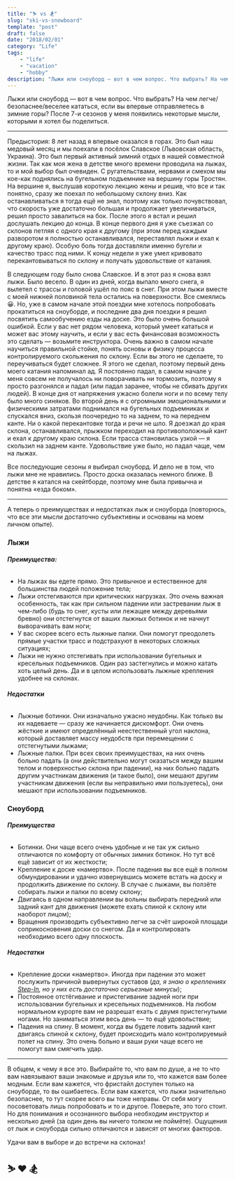 ```yaml
---
title: "⛷ vs 🏂"
slug: "ski-vs-snowboard"
template: "post"
draft: false
date: "2018/02/01"
category: "Life"
tags:
    - "life"
    - "vacation"
    - "hobby"
description: "Лыжи или сноуборд — вот в чем вопрос. Что выбрать? На чем легче/безопаснее/веселее кататься, если вы впервые отправляетесь в зимние горы? После 7-и сезонов у меня появились некоторые мысли, которыми я хотел бы поделиться."
---
```


Лыжи или сноуборд — вот в чем вопрос. Что выбрать? На чем легче/безопаснее/веселее кататься, если вы впервые отправляетесь в зимние горы? После 7-и сезонов у меня появились некоторые мысли, которыми я хотел бы поделиться. 

---

Предыстория: 8 лет назад я впервые оказался в горах. Это был наш медовый месяц и мы поехали в посёлок Славское (Львовская область, Украина). Это был первый активный зимний отдых в нашей совместной жизни. Так как моя жена в детстве много времени проводила на лыжах, то и мой выбор был очевиден. С ругательствами, нервами и смехом мы кое-как поднялись на бугельном подъемнике на вершину горы Тростян. На вершине я, выслушав короткую лекцию жены и решив, что все и так понятно, сразу же поехал по небольшому склону вниз. Как останавливаться я тогда ещё не знал, поэтому как только почувствовал, что скорость уже достаточно большая и продолжает увеличиваться, решил просто завалиться на бок. После этого я встал и решил дослушать лекцию до конца. В конце первого дня я уже съезжал со склонов петляя с одного края к другому (при этом перед каждым разворотом я полностью останавливался, переставлял лыжи и ехал к другому краю). Особую боль тогда доставляли именно бугели и качество трасс под ними. К концу недели я уже умел кривовато перекантовываться по склону и получать удовольствие от катания. 

В следующем году было снова Славское. И в этот раз я снова взял лыжи. Было весело. В один из дней, когда выпало много снега, я вылетел с трассы и головой ушёл по пояс в снег. При этом лыжи вместе с моей нижней половиной тела остались на поверхности. Все смеялись 😀. 
Но, уже в самом начале этой поездки мне хотелось попробовать прокатиться на сноуборде, и последние два дня поездки я решил посвятить самообучению езды на доске. Это было очень большой ошибкой. Если у вас нет рядом человека, который умеет кататься и может вас этому научить, и если у вас есть финансовая возможность это сделать — возьмите инструктора. Очень важно в самом начале научиться правильной стойке, понять основы и физику процесса контролируемого скольжения по склону. Если вы этого не сделаете, то переучиваться будет сложнее. Я этого не сделал, поэтому первый день моего катания напоминал ад. Я постоянно падал, в самом начале у меня совсем не получалось ни поворачивать ни тормозить, поэтому я просто разгонялся и падал (или падал заранее, чтобы не сбивать других людей). В конце дня от напряжения ужасно болели ноги и по всему телу было много синяков. Во второй день я с огромными эмоциональными и физическими затратами поднимался на бугельных подъемниках и спускался вниз, скользя поочередно то на заднем, то на переднем канте. Ни о какой перекантовке тогда и речи не шло. Я доезжал до края склона, останавливался, прыжком переходил на противоположный кант и ехал к другому краю склона. Если трасса становилась узкой — я скользил на заднем канте. Удовольствие уже было, но падал чаще, чем на лыжах. 

Все последующие сезоны я выбирал сноуборд. И дело не в том, что лыжи мне не нравились. Просто доска оказалась немного ближе. В детстве я катался на скейтборде, поэтому мне была привычна и понятна «езда боком». 

---

А теперь о преимуществах и недостатках лыж и сноуборда (повторюсь, что все эти мысли достаточно субъективны и основаны на моем личном опыте). 

### Лыжи
###### **Преимущества:**
* На лыжах вы едете прямо. Это привычное и естественное для большинства людей положение тела;
* Лыжи отстегиваются при критических нагрузках. Это _очень_ важная особенность, так как при сильном падении или застревании лыж в чем-либо (будь то снег, кусты или лежащее между деревьями бревно) они отстегнутся от ваших лыжных ботинок и не начнут выворачивать вам ноги;
* У вас скорее всего есть лыжные палки. Они помогут преодолеть прямые участки трасс и подстрахуют в некоторых сложных ситуациях;
* Лыжи не нужно отстегивать при использовании бугельных и кресельных подъемников. Один раз застегнулись и можно катать хоть целый день. Да и в целом использовать лыжные крепления удобнее на склонах.

###### **Недостатки**
* Лыжные ботинки. Они изначально ужасно неудобны. Как только вы их надеваете — сразу же начинается дискомфорт. Они очень жёсткие и имеют определённый неестественный угол наклона, который доставляет массу неудобств при перемещении с отстегнутыми лыжами;
* Лыжные палки. При всех своих преимуществах, на них очень больно падать (а они действительно могут оказаться между вашим телом и поверхностью склона при падении), на них больно падать другим участникам движения (и такое было), они мешают другим участникам движения (если вы неправильно ими пользуетесь), они мешают при использовании подъемников.

### Сноуборд
###### **Преимущества**
* Ботинки. Они чаще всего очень удобные и не так уж сильно отличаются по комфорту от обычных зимних ботинок. Но тут всё ещё зависит от их жесткости;
* Крепление к доске «намертво». После падения вы все ещё в полном обмундировании и удачно извернувшись можете встать на доску и продолжить движение по склону. В случае с лыжами, вы ползёте собирать лыжи и палки по всему склону;
* Двигаясь в одном направлении вы вольны выбирать передний или задний кант для движения (можете ехать спиной к склону или наоборот лицом);
* Вращения производить субъективно легче за счёт широкой площади соприкосновения доски со снегом. Да и контролировать необходимо всего одну плоскость. 

###### **Недостатки**
* Крепление доски «намертво». Иногда при падении это может послужить причиной вывернутых суставов (_да, я знаю о креплениях [Step-In](http://www.thesnowboardingexperts.com/step-in-snowboard-bindings/), но у них есть достаточно серьезные минусы_);
* Постоянное отстёгивание и пристегивание  задней ноги при использовании бугельных и кресельных подъемников. На любом нормальном курорте вам не разрешат ехать с двумя пристегнутыми ногами. Но заниматься этим весь день — то ещё удовольствие;
* Падения на спину. В момент, когда вы будете ловить задний кант двигаясь спиной к склону, будет происходить мало контролируемый полет на спину. Это очень больно и ваши руки чаще всего не помогут вам смягчить удар. 

---

В общем, к чему я все это. Выбирайте то, что вам по душе, а не то что вам навязывают ваши знакомые и друзья или то, что кажется вам более модным. Если вам кажется, что фристайл доступен только на сноуборде, то вы ошибаетесь. Если вам кажется, что лыжи значительно безопаснее, то тут скорее всего вы тоже неправы. От себя могу посоветовать лишь попробовать и то и другое. Поверьте, это того стоит. Но для понимания и осознанного выбора необходим инструктор и несколько дней (за один день вы ничего толком не поймёте). Ощущения от лыж и сноуборда сильно отличаются и зависят от многих факторов.

Удачи вам в выборе и до встречи на склонах! 

## ⛷ ❤️ 🏂